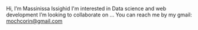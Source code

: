 Hi, I’m Massinissa Issighid
I'm interested in Data science and web development
I’m looking to collaborate on ...
You can reach me by my gmail: mochcorin@gmail.com

